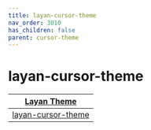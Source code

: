 ```yaml
---
title: layan-cursor-theme
nav_order: 3010
has_children: false
parent: cursor-theme
---
```



# layan-cursor-theme

| [Layan Theme](https://samwhelp.github.io/note-about-theme/read/desktop-theme/themes/layan-theme.html) |
| --- |
| [layan-cursor-theme](https://github.com/vinceliuice/Layan-cursors) |

